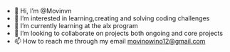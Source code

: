 - 👋 Hi, I’m @Movinvn
- 👀 I’m interested in learning,creating and solving coding challenges
- 🌱 I’m currently learning at the alx program
- 💞️ I’m looking to collaborate on projects both ongoing and core projects
- 📫 How to reach me through my email movinowino12@gmail.com

<!---
Movinvn/Movinvn is a ✨ special ✨ repository because its `README.md` (this file) appears on your GitHub profile.
You can click the Preview link to take a look at your changes.
--->
